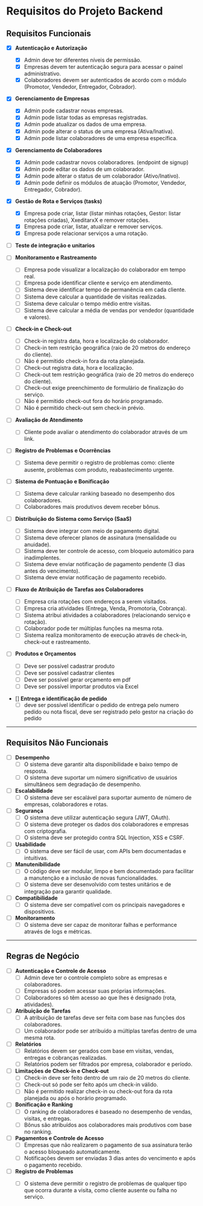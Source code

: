 # Requisitos do Projeto Backend

## Requisitos Funcionais

- [x] **Autenticação e Autorização**
  - [x] Admin deve ter diferentes níveis de permissão.
  - [x] Empresas devem ter autenticação segura para acessar o painel administrativo.
  - [x] Colaboradores devem ser autenticados de acordo com o módulo (Promotor, Vendedor, Entregador, Cobrador).
  
- [X] **Gerenciamento de Empresas**
  - [x] Admin pode cadastrar novas empresas.
  - [x] Admin pode listar todas as empresas registradas.
  - [x] Admin pode atualizar os dados de uma empresa.
  - [X] Admin pode alterar o status de uma empresa (Ativa/Inativa).
  - [x] Admin pode listar colaboradores de uma empresa específica.

- [X] **Gerenciamento de Colaboradores**
  - [X] Admin pode cadastrar novos colaboradores. (endpoint de signup)
  - [X] Admin pode editar os dados de um colaborador.
  - [x] Admin pode alterar o status de um colaborador (Ativo/Inativo).
  - [x] Admin pode definir os módulos de atuação (Promotor, Vendedor, Entregador, Cobrador).
  
- [X] **Gestão de Rota e Serviços (tasks)**
  - [X] Empresa pode criar, listar (listar minhas rotações, Gestor: listar rotações criadas), XxeditarxX e remover rotações.
  - [X] Empresa pode criar, listar, atualizar e remover serviços.
  - [X] Empresa pode relacionar serviços a uma rotação.
  <!-- serviço e rotação ja estara relacionadas ao usuario uma vez criada -->
  <!-- - [ ] Empresa pode atribuir atividades a colaboradores (serviços e rotações). -->

- [ ] **Teste de integração e unitarios**
  
- [ ] **Monitoramento e Rastreamento**
  - [ ] Empresa pode visualizar a localização do colaborador em tempo real.
  - [ ] Empresa pode identificar cliente e serviço em atendimento.
  - [ ] Sistema deve identificar tempo de permanência em cada cliente.
  - [ ] Sistema deve calcular a quantidade de visitas realizadas.
  - [ ] Sistema deve calcular o tempo médio entre visitas.
  - [ ] Sistema deve calcular a média de vendas por vendedor (quantidade e valores).

- [ ] **Check-in e Check-out**
  - [ ] Check-in registra data, hora e localização do colaborador.
  - [ ] Check-in tem restrição geográfica (raio de 20 metros do endereço do cliente).
  - [ ] Não é permitido check-in fora da rota planejada.
  - [ ] Check-out registra data, hora e localização.
  - [ ] Check-out tem restrição geográfica (raio de 20 metros do endereço do cliente).
  - [ ] Check-out exige preenchimento de formulário de finalização do serviço.
  - [ ] Não é permitido check-out fora do horário programado.
  - [ ] Não é permitido check-out sem check-in prévio.

- [ ] **Avaliação de Atendimento**
  - [ ] Cliente pode avaliar o atendimento do colaborador através de um link.

- [ ] **Registro de Problemas e Ocorrências**
  - [ ] Sistema deve permitir o registro de problemas como: cliente ausente, problemas com produto, reabastecimento urgente.

- [ ] **Sistema de Pontuação e Bonificação**
  - [ ] Sistema deve calcular ranking baseado no desempenho dos colaboradores.
  - [ ] Colaboradores mais produtivos devem receber bônus.

- [ ] **Distribuição do Sistema como Serviço (SaaS)**
  - [ ] Sistema deve integrar com meio de pagamento digital.
  - [ ] Sistema deve oferecer planos de assinatura (mensalidade ou anuidade).
  - [ ] Sistema deve ter controle de acesso, com bloqueio automático para inadimplentes.
  - [ ] Sistema deve enviar notificação de pagamento pendente (3 dias antes do vencimento).
  - [ ] Sistema deve enviar notificação de pagamento recebido.

- [ ] **Fluxo de Atribuição de Tarefas aos Colaboradores**
  - [ ] Empresa cria rotações com endereços a serem visitados.
  - [ ] Empresa cria atividades (Entrega, Venda, Promotoria, Cobrança).
  - [ ] Sistema atribui atividades a colaboradores (relacionando serviço e rotação).
  - [ ] Colaborador pode ter múltiplas funções na mesma rota.
  - [ ] Sistema realiza monitoramento de execução através de check-in, check-out e rastreamento.

- [ ] **Produtos e Orçamentos**
  - [ ] Deve ser possível cadastrar produto
  - [ ] Deve ser possível cadastrar  clientes
  - [ ] Deve ser possível gerar orçamento em pdf
  - [ ] Deve ser possível importar produtos via Excel

- [] **Entrega e identificação de pedido**
  - [ ] deve ser possível identificar o pedido de entrega pelo numero pedido ou nota fiscal, deve ser registrado pelo gestor na criação do pedido
---

## Requisitos Não Funcionais

- [ ] **Desempenho**
  - [ ] O sistema deve garantir alta disponibilidade e baixo tempo de resposta.
  - [ ] O sistema deve suportar um número significativo de usuários simultâneos sem degradação de desempenho.

- [ ] **Escalabilidade**
  - [ ] O sistema deve ser escalável para suportar aumento de número de empresas, colaboradores e rotas.

- [ ] **Segurança**
  - [ ] O sistema deve utilizar autenticação segura (JWT, OAuth).
  - [ ] O sistema deve proteger os dados dos colaboradores e empresas com criptografia.
  - [ ] O sistema deve ser protegido contra SQL Injection, XSS e CSRF.
  
- [ ] **Usabilidade**
  - [ ] O sistema deve ser fácil de usar, com APIs bem documentadas e intuitivas.
  
- [ ] **Manutenibilidade**
  - [ ] O código deve ser modular, limpo e bem documentado para facilitar a manutenção e a inclusão de novas funcionalidades.
  - [ ] O sistema deve ser desenvolvido com testes unitários e de integração para garantir qualidade.

- [ ] **Compatibilidade**
  - [ ] O sistema deve ser compatível com os principais navegadores e dispositivos.

- [ ] **Monitoramento**
  - [ ] O sistema deve ser capaz de monitorar falhas e performance através de logs e métricas.

---

## Regras de Negócio

- [ ] **Autenticação e Controle de Acesso**
  - [ ] Admin deve ter o controle completo sobre as empresas e colaboradores.
  - [ ] Empresas só podem acessar suas próprias informações.
  - [ ] Colaboradores só têm acesso ao que lhes é designado (rota, atividades).

- [ ] **Atribuição de Tarefas**
  - [ ] A atribuição de tarefas deve ser feita com base nas funções dos colaboradores.
  - [ ] Um colaborador pode ser atribuído a múltiplas tarefas dentro de uma mesma rota.

- [ ] **Relatórios**
  - [ ] Relatórios devem ser gerados com base em visitas, vendas, entregas e cobranças realizadas.
  - [ ] Relatórios podem ser filtrados por empresa, colaborador e período.

- [ ] **Limitações de Check-in e Check-out**
  - [ ] Check-in deve ser feito dentro de um raio de 20 metros do cliente.
  - [ ] Check-out só pode ser feito após um check-in válido.
  - [ ] Não é permitido realizar check-in ou check-out fora da rota planejada ou após o horário programado.

- [ ] **Bonificação e Ranking**
  - [ ] O ranking de colaboradores é baseado no desempenho de vendas, visitas, e entregas.
  - [ ] Bônus são atribuídos aos colaboradores mais produtivos com base no ranking.

- [ ] **Pagamentos e Controle de Acesso**
  - [ ] Empresas que não realizarem o pagamento de sua assinatura terão o acesso bloqueado automaticamente.
  - [ ] Notificações devem ser enviadas 3 dias antes do vencimento e após o pagamento recebido.

- [ ] **Registro de Problemas**
  - [ ] O sistema deve permitir o registro de problemas de qualquer tipo que ocorra durante a visita, como cliente ausente ou falha no serviço.

